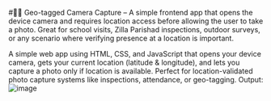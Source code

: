 #📍📸 Geo-tagged Camera Capture – A simple frontend app that opens the device camera and requires location access before allowing the user to take a photo. Great for school visits, Zilla Parishad inspections, outdoor surveys, or any scenario where verifying presence at a location is important.

A simple web app using HTML, CSS, and JavaScript that opens your device camera, gets your current location (latitude & longitude), and lets you capture a photo only if location is available. Perfect for location-validated photo capture systems like inspections, attendance, or geo-tagging.
Output:
![image](https://github.com/user-attachments/assets/6d1f565a-1d97-444f-8494-731752470d7c)
